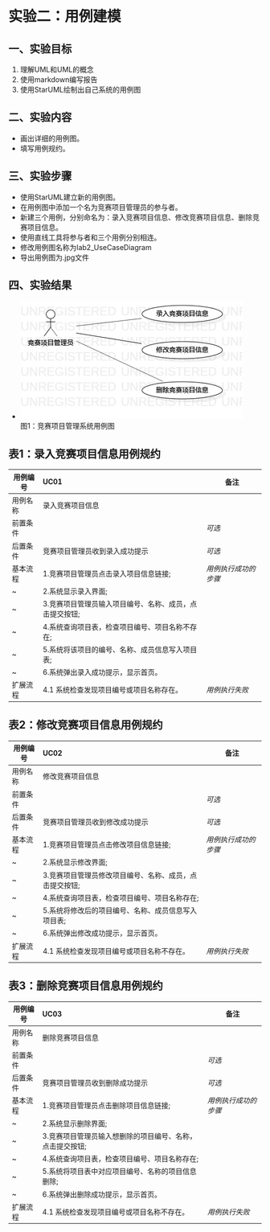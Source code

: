 # 实验二：用例建模


 ## 一、实验目标

 1. 理解UML和UML的概念
 2. 使用markdown编写报告
 3. 使用StarUML绘制出自己系统的用例图
 

 ## 二、实验内容

 - 画出详细的用例图。
 - 填写用例规约。
 

 ## 三、实验步骤

 - 使用StarUML建立新的用例图。
 - 在用例图中添加一个名为竞赛项目管理员的参与者。
 - 新建三个用例，分别命名为：录入竞赛项目信息、修改竞赛项目信息、删除竞赛项目信息。
 - 使用直线工具将参与者和三个用例分别相连。
 - 修改用例图名称为lab2_UseCaseDiagram
 - 导出用例图为.jpg文件

 ## 四、实验结果
 
 - ![竞赛项目管理系统用例图](./lab2_UseCaseDiagram.jpg)    
 图1：竞赛项目管理系统用例图
 

## 表1：录入竞赛项目信息用例规约  

用例编号  | UC01 | 备注  
-|:-|-  
用例名称  | 录入竞赛项目信息  |   
前置条件  |      | *可选*   
后置条件  | 竞赛项目管理员收到录入成功提示     | *可选*   
基本流程  | 1.竞赛项目管理员点击录入项目信息链接;  |*用例执行成功的步骤*    
~| 2.系统显示录入界面;  |   
~| 3.竞赛项目管理员输入项目编号、名称、成员，点击提交按钮;   |   
~| 4.系统查询项目表，检查项目编号、项目名称不存在;   |   
~| 5.系统将该项目的编号、名称、成员信息写入项目表;   |  
~| 6.系统弹出录入成功提示，显示首页。   | 
扩展流程  | 4.1 系统检查发现项目编号或项目名称存在。  |*用例执行失败*    




## 表2：修改竞赛项目信息用例规约  

用例编号  | UC02 | 备注  
-|:-|-  
用例名称  | 修改竞赛项目信息  |   
前置条件  |      | *可选*   
后置条件  | 竞赛项目管理员收到修改成功提示     | *可选*   
基本流程  | 1.竞赛项目管理员点击修改项目信息链接;  |*用例执行成功的步骤*    
~| 2.系统显示修改界面;  |   
~| 3.竞赛项目管理员修改项目编号、名称、成员，点击提交按钮;   |   
~| 4.系统查询项目表，检查项目编号、项目名称存在;   |   
~| 5.系统将修改后的项目编号、名称、成员信息写入项目表;   | 
~| 6.系统弹出修改成功提示，显示首页。   | 
扩展流程  | 4.1 系统检查发现项目编号或项目名称不存在。   |*用例执行失败*    



## 表3：删除竞赛项目信息用例规约 

用例编号  | UC03 | 备注  
-|:-|-  
用例名称  | 删除竞赛项目信息  |   
前置条件  |      | *可选*   
后置条件  | 竞赛项目管理员收到删除成功提示     | *可选*   
基本流程  | 1.竞赛项目管理员点击删除项目信息链接;  |*用例执行成功的步骤*    
~| 2.系统显示删除界面;  |   
~| 3.竞赛项目管理员输入想删除的项目编号、名称，点击提交按钮;   |   
~| 4.系统查询项目表，检查项目编号、项目名称存在;   |   
~| 5.系统将项目表中对应项目编号、名称的项目信息删除;   | 
~| 6.系统弹出删除成功提示，显示首页。   | 
扩展流程  | 4.1 系统检查发现项目编号或项目名称不存在。   |*用例执行失败*    

